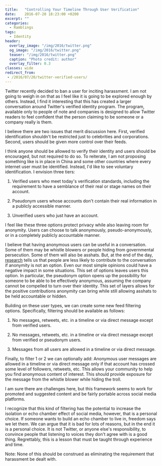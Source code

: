 ```yaml
---
title:   "Controlling Your Timeline Through User Verification"
date:    2016-07-20 18:23:00 +0200
excerpt: ""
categories:
  - Ramblings
tags:
  - Identity
header:
  overlay_image: "/img/2016/twitter.png"
  og_image: "/img/2016/twitter.png"
  teaser: "/img/2016/twitter.png"
  caption: "Photo credit: author"
  overlay_filter: 0.3
classes: wide
redirect_from:
 - /2016/07/20/twitter-verified-users/
---
```


Twitter recently decided to ban a user for inciting harassment. I am
not going to weigh in on that as I feel like it is going to be explored
enough by others. Instead, I find it interesting that this has created
a larger conversation around Twitter's verified identity program. The
program, available only to people of note and companies is designed to
allow Twitter readers to feel confident that the person claiming to be
someone or a company really is them.

I believe there are two issues that merit discussion here. First,
verified identification shouldn't be restricted just to celebrities and
corporations. Second, users should be given more control over their feeds.

I think anyone should be allowed to verify their identity and users
should be encouraged, but not required to do so. To reiterate, I am not
proposing something like is in place in China and some other countries
where every internet user must be identified. Instead, I'd like to see
voluntary identification. I envision three tiers:

1. Verified users who meet today's verification standards, including
  the requirement to have a semblance of their real or stage names on
  their account.

2. Pseudonym users whose accounts don't contain their real information
  in a publicly accessible manner.

3. Unverified users who just have an account.

I feel like these three options protect privacy while also leaving
room for anonymity. Users can choose to talk anonymously,
pseudo-anonymously, or in a completely publicly accountable manner.

I believe that having anonymous users can be useful
in a conversation. Some of them may be whistle
blowers or people hiding from governmental persecution.
Some of them will also be asshats. But, at the end of the day,
[research](https://gigaom.com/2014/08/27/research-shows-that-if-you-remove-anonymity-you-wont-hear-from-most-of-your-readers/)
tells us that people are less likely to contribute to the conversation
if anonymity is not an option. Even our most simple opinions could have
a negative impact in some situations. This set of options leaves users
this option. In particular, the pseudonym option opens up the possibility
for someone to be able to be effectively anonymous, assuming the company
cannot be compelled to turn over their identity. This set of layers
allows for the positive contributions anonymity can bring while still
allowing asshats to be held accountable or hidden.

Building on these user types, we can create some new feed filtering
options. Specifically, filtering should be available as follows:

1. No messages, retweets, etc. in a timeline or via direct message except
  from verified users.

2. No messages, retweets, etc. in a timeline or via direct message except
  from verified or pseudonym users.

3. Messages from all users are allowed in a timeline or via direct
  message.

Finally, to filter 1 or 2 we can optionally add: Anonymous user messages
are allowed in a timeline or via direct message only if that account has
crossed some level of followers, retweets, etc. This allows your community
to help you find anonymous content of interest. This should provide
exposure for the message from the whistle blower while hiding the troll.

I am sure there are challenges here, but this framework seems to work
for promoted and suggested content and be fairly portable across social
media platforms.

I recognize that this kind of filtering has the potential to increase
the isolation or echo chamber effect of social media, however, that is
a personal choice. If someone wants to build an echo chamber to live
in, freedom says we let them. We can argue that it is bad for lots of
reasons, but in the end it is a personal choice.  It is not Twitter,
or anyone else's responsibility, to convince people that listening to
voices they don't agree with is a good thing.  Regrettably, this is a
lesson that must be taught through experience and time.

Note: None of this should be construed as eliminating the requirement
that harassment be dealt with.
